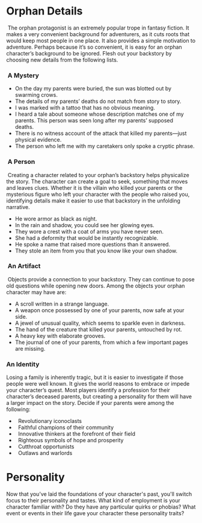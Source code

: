 # Orphan Details

 The orphan protagonist is an extremely popular trope in fantasy fiction. It makes a very convenient background for adventurers, as it cuts roots that would keep most people in one place. It also provides a simple motivation to adventure. Perhaps because it’s so convenient, it is easy for an orphan character’s background to be ignored. Flesh out your backstory by choosing new details from the following lists.

###  A Mystery

- On the day my parents were buried, the sun was blotted out by swarming crows.  
- The details of my parents’ deaths do not match from story to story.  
- I was marked with a tattoo that has no obvious meaning.  
- I heard a tale about someone whose description matches one of my parents. This person was seen long after my parents’ supposed deaths.  
- There is no witness account of the attack that killed my parents—just physical evidence.  
- The person who left me with my caretakers only spoke a cryptic phrase.

###  A Person

 Creating a character related to your orphan’s backstory helps physicalize the story. The character can create a goal to seek, something that moves and leaves clues. Whether it is the villain who killed your parents or the mysterious figure who left your character with the people who raised you, identifying details make it easier to use that backstory in the unfolding narrative.   

- He wore armor as black as night.  
- In the rain and shadow, you could see her glowing eyes.
- They wore a crest with a coat of arms you have never seen. 
- She had a deformity that would be instantly recognizable. 
- He spoke a name that raised more questions than it answered. 
- They stole an item from you that you know like your own shadow. 

###  An Artifact

 Objects provide a connection to your backstory. They can continue to pose old questions while opening new doors. Among the objects your orphan character may have are:  

- A scroll written in a strange language. 
- A weapon once possessed by one of your parents, now safe at your side. 
- A jewel of unusual quality, which seems to sparkle even in darkness. 
- The hand of the creature that killed your parents, untouched by rot.
- A heavy key with elaborate grooves.
- The journal of one of your parents, from which a few important pages are missing. 

### An Identity

Losing a family is inherently tragic, but it is easier to investigate if those people were well known. It gives the world reasons to embrace or impede your character’s quest. Most players identify a profession for their character’s deceased parents, but creating a personality for them will have a larger impact on the story. Decide if your parents were among the following:

-   Revolutionary iconoclasts
-   Faithful champions of their community
-   Innovative thinkers at the forefront of their field
-   Righteous symbols of hope and prosperity
-   Cutthroat opportunists
-   Outlaws and warlords

# Personality

Now that you’ve laid the foundations of your character's past, you'll switch focus to their personality and tastes. What kind of employment is your character familiar with? Do they have any particular quirks or phobias? What event or events in their life gave your character these personality traits?